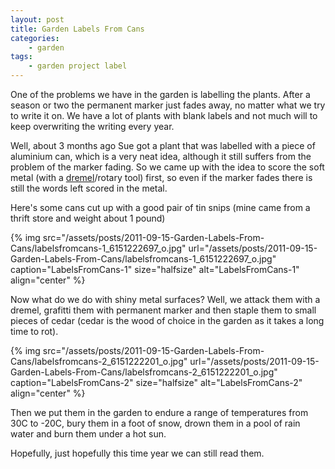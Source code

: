 ```yaml
---
layout: post
title: Garden Labels From Cans
categories:
    - garden
tags:
    - garden project label
---
```


One of the problems we have in the garden is labelling the plants. After a season or two the permanent marker just fades away, no matter what we try to write it on. We have a lot of plants with blank labels and not much will to keep overwriting the writing every year.

Well, about 3 months ago Sue got a plant that was labelled with a piece of aluminium can, which is a very neat idea, although it still suffers from the problem of the marker fading. So we came up with the idea to score the soft metal (with a [dremel](http://www.dremel.com)/rotary tool) first, so even if the marker fades there is still the words left scored in the metal.

Here's some cans cut up with a good pair of tin snips (mine came from a thrift store and weight about 1 pound)

{% img src="/assets/posts/2011-09-15-Garden-Labels-From-Cans/labelsfromcans-1_6151222697_o.jpg" url="/assets/posts/2011-09-15-Garden-Labels-From-Cans/labelsfromcans-1_6151222697_o.jpg" caption="LabelsFromCans-1" size="halfsize" alt="LabelsFromCans-1" align="center" %}

Now what do we do with shiny metal surfaces? Well, we attack them with a dremel, grafitti them with permanent marker and then staple them to small pieces of cedar (cedar is the wood of choice in the garden as it takes a long time to rot).

{% img src="/assets/posts/2011-09-15-Garden-Labels-From-Cans/labelsfromcans-2_6151222201_o.jpg" url="/assets/posts/2011-09-15-Garden-Labels-From-Cans/labelsfromcans-2_6151222201_o.jpg" caption="LabelsFromCans-2" size="halfsize" alt="LabelsFromCans-2" align="center" %}

Then we put them in the garden to endure a range of temperatures from 30C to -20C, bury them in a foot of snow, drown them in a pool of rain water and burn them under a hot sun.

Hopefully, just hopefully this time year we can still read them.